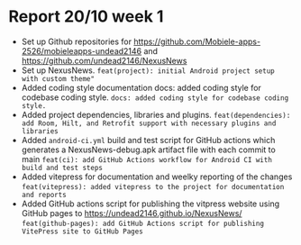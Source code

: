 # Report 20/10 week 1

- Set up Github repositories for <https://github.com/Mobiele-apps-2526/mobieleapps-undead2146> and <https://github.com/undead2146/NexusNews>
- Set up NexusNews. `feat(project): initial Android project setup with custom theme"`
- Added coding style documentation docs: added coding style for codebase coding style. `docs: added coding style for codebase coding style.`
- Added project dependencies, libraries and plugins. `feat(dependencies): add Room, Hilt, and Retrofit support with necessary plugins and libraries`
- Added `android-ci.yml` build and test script for GitHub actions which generates a NexusNews-debug.apk artifact file with each commit to main `feat(ci): add GitHub Actions workflow for Android CI with build and test steps`
- Added vitepress for documentation and weelky reporting of the changes `feat(vitepress): added vitepress to the project for documentation and reports`
- Added GitHub actions script for publishing the vitpress website using GitHub pages to <https://undead2146.github.io/NexusNews/> `feat(github-pages): add GitHub Actions script for publishing VitePress site to GitHub Pages`
